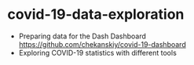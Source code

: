# covid-19-data-exploration
* Preparing data for the Dash Dashboard https://github.com/chekanskiy/covid-19-dashboard
* Exploring COVID-19 statistics with different tools

